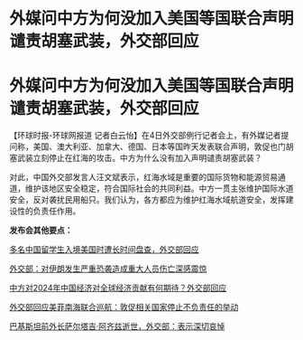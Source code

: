 # 外媒问中方为何没加入美国等国联合声明谴责胡塞武装，外交部回应

# 外媒问中方为何没加入美国等国联合声明谴责胡塞武装，外交部回应

【环球时报-环球网报道
记者白云怡】在4日外交部例行记者会上，有外媒记者提问称，美国、澳大利亚、加拿大、德国、日本等国昨天发表联合声明，敦促也门胡塞武装立刻停止在红海的攻击。中方为什么没有加入声明谴责胡塞武装？

对此，中国外交部发言人汪文斌表示，红海水域是重要的国际货物和能源贸易通道，维护该地区安全稳定，符合国际社会的共同利益。中方一贯主张维护国际水道安全，反对袭扰民用船只。我们认为，各方都应为维护红海水域航道安全，发挥建设性的负责任作用。

**发布会其他要点：**

[多名中国留学生入境美国时遭长时间盘查，外交部回应](https://news.qq.com/rain/a/20240104A05F3800)

[外交部：对伊朗发生严重恐袭造成重大人员伤亡深感震惊 ](https://news.qq.com/rain/a/20240104A059H600)

[中方对2024年中国经济对全球经济贡献有何期待？外交部回应](https://news.qq.com/rain/a/20240104A05CBD00)

[外交部回应美菲南海联合巡航：敦促相关国家停止不负责任的举动](https://news.qq.com/rain/a/20240104A05EZO00)

[巴基斯坦前外长萨尔塔吉·阿齐兹逝世，外交部：表示深切哀悼](https://news.qq.com/rain/a/20240104A05FW100)

